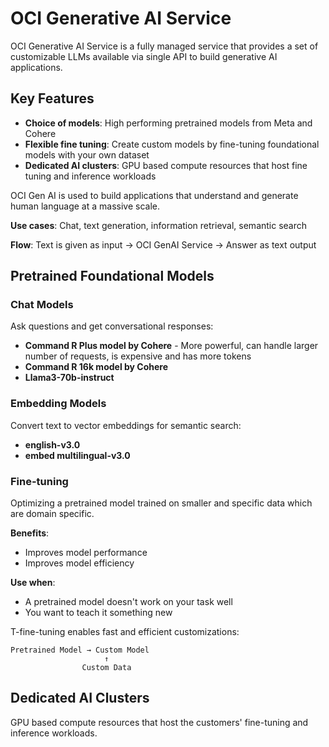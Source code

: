 # OCI Generative AI Service

OCI Generative AI Service is a fully managed service that provides a set of customizable LLMs available via single API to build generative AI applications.

## Key Features

- **Choice of models**: High performing pretrained models from Meta and Cohere
- **Flexible fine tuning**: Create custom models by fine-tuning foundational models with your own dataset
- **Dedicated AI clusters**: GPU based compute resources that host fine tuning and inference workloads

OCI Gen AI is used to build applications that understand and generate human language at a massive scale.

**Use cases**: Chat, text generation, information retrieval, semantic search

**Flow**: Text is given as input → OCI GenAI Service → Answer as text output

## Pretrained Foundational Models

### Chat Models
Ask questions and get conversational responses:

- **Command R Plus model by Cohere** - More powerful, can handle larger number of requests, is expensive and has more tokens
- **Command R 16k model by Cohere**
- **Llama3-70b-instruct**

### Embedding Models
Convert text to vector embeddings for semantic search:

- **english-v3.0**
- **embed multilingual-v3.0**

### Fine-tuning
Optimizing a pretrained model trained on smaller and specific data which are domain specific.

**Benefits**:
- Improves model performance
- Improves model efficiency

**Use when**:
- A pretrained model doesn't work on your task well
- You want to teach it something new

T-fine-tuning enables fast and efficient customizations:

```
Pretrained Model → Custom Model
                     ↑
                Custom Data
```

## Dedicated AI Clusters

GPU based compute resources that host the customers' fine-tuning and inference workloads.



